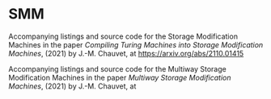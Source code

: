 # SMM
Accompanying listings and source code for the Storage Modification Machines in the paper *Compiling Turing Machines into Storage Modification Machines*, (2021) by J.-M. Chauvet,
at https://arxiv.org/abs/2110.01415

Accompanying listings and source code for the Multiway Storage Modification Machines in the paper *Multiway Storage Modification Machines*, (2021) by J.-M. Chauvet,
at 

